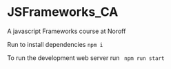# JSFrameworks_CA
A javascript Frameworks course at Noroff

Run to install dependencies
``` npm i ```

To run the development web server run
``` npm run start```
